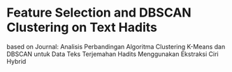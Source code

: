 # Feature Selection and DBSCAN Clustering on Text Hadits
 based on Journal: Analisis Perbandingan Algoritma Clustering K-Means dan DBSCAN untuk Data Teks Terjemahan Hadits Menggunakan Ekstraksi Ciri Hybrid
